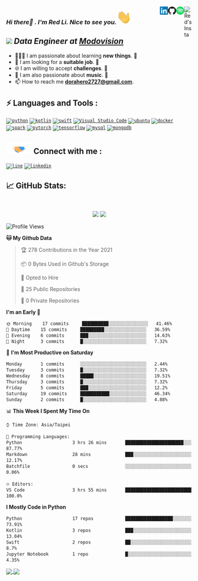 <a href="https://www.instagram.com/dorahero2727" target="_blank" rel="nofollow"><img align="right" alt="Red's Insta" width="22px" src="https://www.vectorlogo.zone/logos/instagram/instagram-icon.svg" /></a><a href="https://open.spotify.com/user/11121254916?si=aQSpI0pTRWGakDtcj2bE4w" target="_blank" rel="nofollow"><img align="right" alt="Red's Spotify" width="22px" src="https://raw.githubusercontent.com/dorahero/dorahero/main/Assets/spotify.svg" /><a href="https://github.com/dorahero" target="_blank" rel="nofollow"><img align="right" alt="Red's github" width="22px" src="https://raw.githubusercontent.com/dorahero/dorahero/main/Assets/github.svg" /></a><a href="https://www.linkedin.com/in/ben-lee-7044a51b3" target="_blank" rel="nofollow"><img align="right" alt="Red's Linkdein" width="22px" src="https://raw.githubusercontent.com/dorahero/dorahero/main/Assets/linkedin.svg" /></a>

### <em>Hi there👋 . I'm Red Li. Nice to see you.<img src="https://raw.githubusercontent.com/dorahero/dorahero/main/Assets/hi.gif" width="40px"/></em>

## <em><img src="https://media.giphy.com/media/WUlplcMpOCEmTGBtBW/giphy.gif" width="30">     Data Engineer at <a href="https://www.facebook.com/pg/Modovisionfans/posts/">Modovision</a></em>
- 👨🏽‍💻 I am passionate about learning **new things**. 😬 
- 🤝 I am looking for a **suitable job**. 👋
- 🌐 I am willing to accept **challenges**. 🗿 
- 👋 I am also passionate about **music**. 🎵
- 📫 How to reach me **dorahero2727@gmail.com**.
 
## ⚡ Languages and Tools :
<code>[<img alt="python" width="45px" src="https://www.vectorlogo.zone/logos/python/python-vertical.svg" />][github]</code>
<code>[<img alt="kotlin" width="45px" src="https://www.vectorlogo.zone/logos/kotlinlang/kotlinlang-icon.svg" />][github]</code>
<code>[<img alt="swift" width="45px" src="https://www.vectorlogo.zone/logos/swift/swift-icon.svg" />][github]</code>
<code>[<img alt="Visual Studio Code" width="45px" src="https://www.vectorlogo.zone/logos/visualstudio_code/visualstudio_code-icon.svg" />][github]</code>
<code>[<img alt="ubuntu" width="45px" src="https://www.vectorlogo.zone/logos/ubuntu/ubuntu-icon.svg" />][github]</code>
<code>[<img alt="docker" width="45px" src="https://www.vectorlogo.zone/logos/docker/docker-official.svg" />][github]</code>
<code>[<img alt="spark" width="45px" src="https://www.vectorlogo.zone/logos/apache_spark/apache_spark-icon.svg" />][github]</code>
<code>[<img alt="pytorch" width="45px" src="https://www.vectorlogo.zone/logos/pytorch/pytorch-icon.svg" />][github]</code>
<code>[<img alt="tensorflow" width="45px" src="https://www.vectorlogo.zone/logos/tensorflow/tensorflow-icon.svg" />][github]</code>
<code>[<img alt="mysql" width="45px" src="https://www.vectorlogo.zone/logos/mysql/mysql-icon.svg" />][github]</code>
<code>[<img alt="mongodb" width="45px" src="https://www.vectorlogo.zone/logos/mongodb/mongodb-icon.svg" />][github]</code>


## <img src="https://raw.githubusercontent.com/Dorahero/Dorahero/main/Assets/handshake.gif" height="32px"> Connect with me : 
<code>[<img alt="line" width="45px" src="https://www.vectorlogo.zone/logos/line/line-tile.svg" />][line]</code>
<code>[<img alt="linkedin" width="45px" src="https://www.vectorlogo.zone/logos/linkedin/linkedin-icon.svg" />][linkedin]</code>

## &#x1f4c8; GitHub Stats: 
<br>
<p align = "center">
  <img src = "https://github-readme-stats.vercel.app/api/top-langs/?username=dorahero&hide=css,java,html&theme=tokyonight">
  <img src = "https://github-readme-stats.vercel.app/api?username=dorahero&show_icons=true&theme=tokyonight&line_height=27">
</p>

  
<!--START_SECTION:waka-->
![Profile Views](http://img.shields.io/badge/Profile%20Views-251-blue)

**🐱 My Github Data** 

> 🏆 278 Contributions in the Year 2021
 > 
> 📦 0 Bytes Used in Github's Storage 
 > 
> 💼 Opted to Hire
 > 
> 📜 25 Public Repositories 
 > 
> 🔑 0 Private Repositories  
 > 
**I'm an Early 🐤** 

```text
🌞 Morning    17 commits     ██████████░░░░░░░░░░░░░░░   41.46% 
🌆 Daytime    15 commits     █████████░░░░░░░░░░░░░░░░   36.59% 
🌃 Evening    6 commits      ███░░░░░░░░░░░░░░░░░░░░░░   14.63% 
🌙 Night      3 commits      █░░░░░░░░░░░░░░░░░░░░░░░░   7.32%

```
📅 **I'm Most Productive on Saturday** 

```text
Monday       1 commits      ░░░░░░░░░░░░░░░░░░░░░░░░░   2.44% 
Tuesday      3 commits      █░░░░░░░░░░░░░░░░░░░░░░░░   7.32% 
Wednesday    8 commits      █████░░░░░░░░░░░░░░░░░░░░   19.51% 
Thursday     3 commits      █░░░░░░░░░░░░░░░░░░░░░░░░   7.32% 
Friday       5 commits      ███░░░░░░░░░░░░░░░░░░░░░░   12.2% 
Saturday     19 commits     ███████████░░░░░░░░░░░░░░   46.34% 
Sunday       2 commits      █░░░░░░░░░░░░░░░░░░░░░░░░   4.88%

```


📊 **This Week I Spent My Time On** 

```text
⌚︎ Time Zone: Asia/Taipei

💬 Programming Languages: 
Python                   3 hrs 26 mins       ██████████████████████░░░   87.77% 
Markdown                 28 mins             ███░░░░░░░░░░░░░░░░░░░░░░   12.17% 
Batchfile                0 secs              ░░░░░░░░░░░░░░░░░░░░░░░░░   0.06%

🔥 Editors: 
VS Code                  3 hrs 55 mins       █████████████████████████   100.0%

```

**I Mostly Code in Python** 

```text
Python                   17 repos            ██████████████████░░░░░░░   73.91% 
Kotlin                   3 repos             ███░░░░░░░░░░░░░░░░░░░░░░   13.04% 
Swift                    2 repos             ██░░░░░░░░░░░░░░░░░░░░░░░   8.7% 
Jupyter Notebook         1 repo              █░░░░░░░░░░░░░░░░░░░░░░░░   4.35%

```



<!--END_SECTION:waka-->

<a href="https://github.com/dorahero/cvat_yolov5_automatic_annotation">
  <img align="center" src="https://github-readme-stats.vercel.app/api/pin/?username=dorahero&repo=cvat_yolov5_automatic_annotation&title_color=ffffff&text_color=c9cacc&icon_color=2bbc8a&bg_color=1d1f21" />
</a>


<a href="https://github.com/dorahero/leetcode-practice">
  <img align="center" src="https://github-readme-stats.vercel.app/api/pin/?username=dorahero&repo=leetcode-practice&title_color=ffffff&text_color=c9cacc&icon_color=2bbc8a&bg_color=1d1f21" />
</a>    
  


[linkedin]: https://www.linkedin.com/in/ben-lee-7044a51b3
[line]: https://line.me/ti/p/0wMkSXPM8s
[instagram]: https://www.instagram.com/dorahero2727
[spotify]: https://open.spotify.com/user/11121254916?si=aQSpI0pTRWGakDtcj2bE4w
[github]: https://github.com/dorahero
